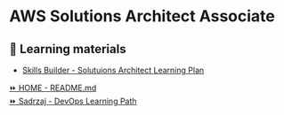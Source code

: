 # AWS Solutions Architect Associate

## 📖 Learning materials
- [Skills Builder - Solutuions Architect Learning Plan](https://explore.skillbuilder.aws/learn/learning_plan/view/1044/solutions-architect-learning-plan)


[:fast_forward: HOME - README.md](../../../README.md)  
[:fast_forward: Sadrzaj - DevOps Learning Path](../../../table-of-contents.md)  
